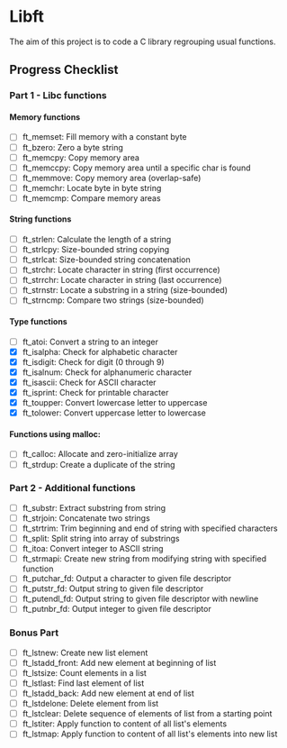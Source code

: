 # Libft

The aim of this project is to code a C library regrouping usual functions.

## Progress Checklist

### Part 1 - Libc functions

#### Memory functions
- [ ] ft_memset: Fill memory with a constant byte
- [ ] ft_bzero: Zero a byte string
- [ ] ft_memcpy: Copy memory area
- [ ] ft_memccpy: Copy memory area until a specific char is found
- [ ] ft_memmove: Copy memory area (overlap-safe)
- [ ] ft_memchr: Locate byte in byte string
- [ ] ft_memcmp: Compare memory areas

#### String functions
- [ ] ft_strlen: Calculate the length of a string
- [ ] ft_strlcpy: Size-bounded string copying
- [ ] ft_strlcat: Size-bounded string concatenation
- [ ] ft_strchr: Locate character in string (first occurrence)
- [ ] ft_strrchr: Locate character in string (last occurrence)
- [ ] ft_strnstr: Locate a substring in a string (size-bounded)
- [ ] ft_strncmp: Compare two strings (size-bounded)

#### Type functions
- [ ] ft_atoi: Convert a string to an integer
- [x] ft_isalpha: Check for alphabetic character
- [x] ft_isdigit: Check for digit (0 through 9)
- [x] ft_isalnum: Check for alphanumeric character
- [x] ft_isascii: Check for ASCII character
- [x] ft_isprint: Check for printable character
- [x] ft_toupper: Convert lowercase letter to uppercase
- [x] ft_tolower: Convert uppercase letter to lowercase

#### Functions using malloc:
- [ ] ft_calloc: Allocate and zero-initialize array
- [ ] ft_strdup: Create a duplicate of the string

### Part 2 - Additional functions

- [ ] ft_substr: Extract substring from string
- [ ] ft_strjoin: Concatenate two strings
- [ ] ft_strtrim: Trim beginning and end of string with specified characters
- [ ] ft_split: Split string into array of substrings
- [ ] ft_itoa: Convert integer to ASCII string
- [ ] ft_strmapi: Create new string from modifying string with specified function
- [ ] ft_putchar_fd: Output a character to given file descriptor
- [ ] ft_putstr_fd: Output string to given file descriptor
- [ ] ft_putendl_fd: Output string to given file descriptor with newline
- [ ] ft_putnbr_fd: Output integer to given file descriptor

### Bonus Part

- [ ] ft_lstnew: Create new list element
- [ ] ft_lstadd_front: Add new element at beginning of list
- [ ] ft_lstsize: Count elements in a list
- [ ] ft_lstlast: Find last element of list
- [ ] ft_lstadd_back: Add new element at end of list
- [ ] ft_lstdelone: Delete element from list
- [ ] ft_lstclear: Delete sequence of elements of list from a starting point
- [ ] ft_lstiter: Apply function to content of all list's elements
- [ ] ft_lstmap: Apply function to content of all list's elements into new list
